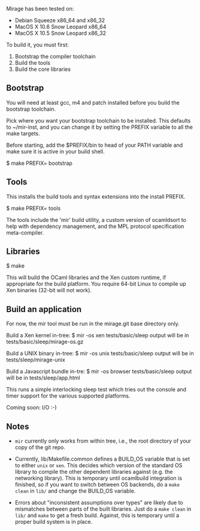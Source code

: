 Mirage has been tested on:
- Debian Squeeze x86_64 and x86_32
- MacOS X 10.6 Snow Leopard x86_64
- MacOS X 10.5 Snow Leopard x86_32

To build it, you must first:
1) Bootstrap the compiler toolchain
2) Build the tools
3) Build the core libraries

Bootstrap
---------

You will need at least gcc, m4 and patch installed before you build
the bootstrap toolchain.

Pick where you want your bootstrap toolchain to be installed. This
defaults to ~/mir-inst, and you can change it by setting the PREFIX
variable to all the make targets.

Before starting, add the $PREFIX/bin to head of your PATH variable
and make sure it is active in your build shell.

$ make PREFIX=<location> bootstrap

Tools
-----

This installs the build tools and syntax extensions into the install PREFIX.

$ make PREFIX=<location> tools

The tools include the 'mir' build utility, a custom version of
ocamldsort to help with dependency management, and the MPL protocol
specification meta-compiler.

Libraries
---------

$ make

This will build the OCaml libraries and the Xen custom runtime, if
appropriate for the build platform.  You require 64-bit Linux to
compile up Xen binaries (32-bit will not work).

Build an application
--------------------

For now, the mir tool must be run in the mirage.git base directory
only.

Build a Xen kernel in-tree:
$ mir -os xen tests/basic/sleep
output will be in tests/basic/sleep/mirage-os.gz

Build a UNIX binary in-tree:
$ mir -os unix tests/basic/sleep
output will be in tests/sleep/mirage-unix

Build a Javascript bundle in-tre:
$ mir -os browser tests/basic/sleep
output will be in tests/sleep/app.html

This runs a simple interlocking sleep test which tries out the
console and timer support for the various supported platforms.

Coming soon: I/O :-)

Notes
-----

+ `mir` currently only works from within tree, i.e., the root
  directory of your copy of the git repo.

+ Currently, lib/Makefile.common defines a BUILD_OS variable that
  is set to either `unix` or `xen`. This decides which version of the
  standard OS library to compile the other dependent libraries against
  (e.g. the networking library). This is temporary until ocamlbuild
  integration is finished, so if you want to switch between OS backends,
  do a `make clean` in `lib/` and change the BUILD_OS variable.

+ Errors about "inconsistent assumptions over types" are likely due to
  mismatches between parts of the built libraries. Just do a `make clean`
  in `lib/` and `make` to get a fresh build. Against, this is temporary
  until a proper build system is in place.

